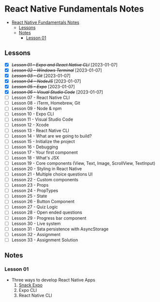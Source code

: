 # React Native Fundamentals Notes

- [React Native Fundamentals Notes](#react-native-fundamentals-notes)
  - [Lessons](#lessons)
  - [Notes](#notes)
    - [Lesson 01](#lesson-01)

## Lessons

- [x] ~~_Lesson 01 - Expo and React Native CLI_~~ [2023-01-07]
- [x] ~~_Lesson 02 - Windows Terminal_~~ [2023-01-07]
- [x] ~~_Lesson 03 - Git_~~ [2023-01-07]
- [x] ~~_Lesson 04 - NodeJS_~~ [2023-01-07]
- [x] ~~_Lesson 05 - Expo_~~ [2023-01-07]
- [x] ~~_Lesson 06 - Visual Studio Code_~~ [2023-01-07]
- [ ] Lesson 07 - React Native CLI
- [ ] Lesson 08 - iTerm, Homebrew, Git
- [ ] Lesson 09 - Node & npm
- [ ] Lesson 10 - Expo CLI
- [ ] Lesson 11 - Visual Studio Code
- [ ] Lesson 12 - Xcode
- [ ] Lesson 13 - React Native CLI
- [ ] Lesson 14 - What are we going to build?
- [ ] Lesson 15 - Initialize the project
- [ ] Lesson 16 - Debugging
- [ ] Lesson 17 - Your first component
- [ ] Lesson 18 - What's JSX
- [ ] Lesson 19 - Core components (View, Text, Image, ScrollView, TextInput)
- [ ] Lesson 20 - Styling in React Native
- [ ] Lesson 21 - Multiple choice questions UI
- [ ] Lesson 22 - Custom components
- [ ] Lesson 23 - Props
- [ ] Lesson 24 - PropTypes
- [ ] Lesson 25 - State
- [ ] Lesson 26 - Button Component
- [ ] Lesson 27 - Quiz Logic
- [ ] Lesson 28 - Open ended questions
- [ ] Lesson 29 - Progress bar component
- [ ] Lesson 30 - Live system
- [ ] Lesson 31 - Data persistence with AsyncStorage
- [ ] Lesson 32 - Assignment
- [ ] Lesson 33 - Assignment Solution

## Notes

### Lesson 01

- Three ways to develop React Native Apps
  1. [Snack Expo](https://snack.expo.dev/)
  2. Expo CLI
  3. React Native CLI
